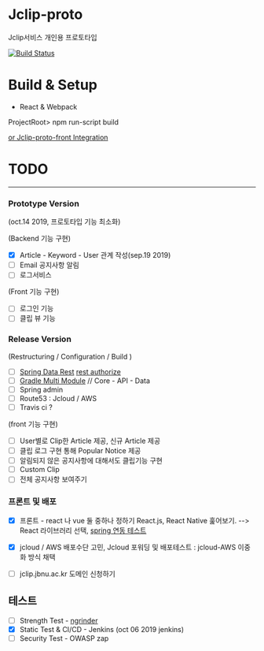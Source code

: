 # Jclip-proto

Jclip서비스 개인용 프로토타입

[![Build Status](http://203.254.143.135:1880/buildStatus/icon?job=Jclip_Prototype)](http://203.254.143.135:1880/job/Jclip_Prototype/)

# Build & Setup

* React & Webpack

ProjectRoot> npm run-script build 

[or Jclip-proto-front Integration](https://github.com/lee95292/Jclip-proto-front#jclipt-proto-integrationspring)



# TODO
---

### Prototype Version

(oct.14 2019, 프로토타입 기능 최소화)

(Backend 기능 구현)
- [x] Article - Keyword - User 관계 작성(sep.19 2019)  
- [ ] Email 공지사항 알림
- [ ] 로그서비스 

(Front 기능 구현)
- [ ] 로그인 기능
- [ ] 클립 뷰 기능

### Release Version

(Restructuring / Configuration / Build )

- [ ] [Spring Data Rest](https://docs.spring.io/spring-data/rest/docs/3.2.0.RELEASE/reference/html/#reference) [rest authorize](https://supawer0728.github.io/2018/03/20/spring-data-rest/)
- [ ] [Gradle Multi Module](https://jojoldu.tistory.com/123)  // Core - API - Data 
- [ ] Spring admin
- [ ] Route53 : Jcloud / AWS 
- [ ] Travis ci ?

(front 기능 구현)
- [ ] User별로 Clip한 Article 제공, 신규 Article 제공
- [ ] 클립 로그 구현 통해 Popular Notice 제공
- [ ] 알림되지 않은 공지사항에 대해서도 클립기능 구현
- [ ] Custom Clip
- [ ] 전체 공지사항 보여주기

### 프론트 및 배포

- [x] 프론트 - react 나 vue 둘 중하나 정하기 React.js, React Native 훑어보기. --> React 라이브러리 선택, [spring 연동 테스트](https://spring.io/guides/tutorials/react-and-spring-data-rest/)
- [x] jcloud / AWS 배포수단 고민, Jcloud 포워딩 및 배포테스트  : jcloud-AWS 이중화 방식 채택
- [ ] jclip.jbnu.ac.kr 도메인 신청하기


## 테스트

- [ ] Strength Test - [ngrinder](https://github.com/naver/ngrinder)
- [x] Static Test & CI/CD - Jenkins (oct 06 2019 jenkins) 
- [ ] Security Test - OWASP zap
